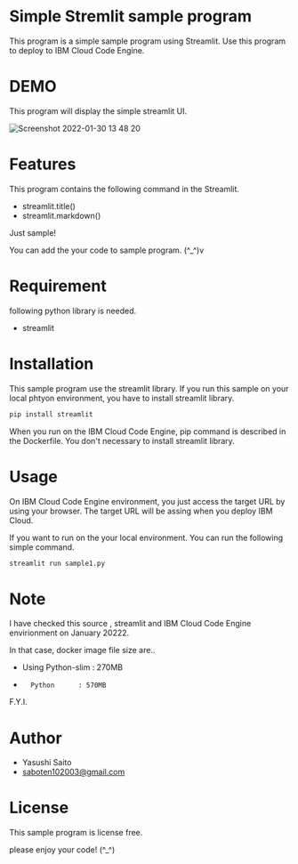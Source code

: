 # Simple Stremlit sample program

This program is a simple sample program using Streamlit.
Use this program to deploy to IBM Cloud Code Engine.

# DEMO
This program will display the simple streamlit UI.

![Screenshot 2022-01-30 13 48 20](https://user-images.githubusercontent.com/37370521/151687066-482e32ee-3fa1-4840-945c-20c747ae9807.png)

# Features

This program contains the following command in the Streamlit.

* streamlit.title()
* streamlit.markdown()

Just sample!


You can add the your code to sample program.  (^_^)v

# Requirement

following python library is needed.

* streamlit

# Installation

This sample program use the streamlit library.
If you run this sample on your local phtyon environment, you have to install streamlit library.

```bash
pip install streamlit
```
When you run on the IBM Cloud Code Engine, pip command is described in the Dockerfile. You don't necessary to install streamlit library.

# Usage

On IBM Cloud Code Engine environment, you just access the target URL by using your browser.
The target URL will be assing when you deploy IBM Cloud.

If you want to run on the your local environment.
You can run the following simple command.
```bash
streamlit run sample1.py
```
# Note
I have checked this source , streamlit and IBM Cloud Code Engine envirionment on January 20222.

In that case, docker image file size are..

* Using Python-slim : 270MB
*       Python      : 570MB

F.Y.I.

# Author

* Yasushi Saito
* saboten102003@gmail.com

# License
This sample program is license free.


please enjoy your code! (^_^)

